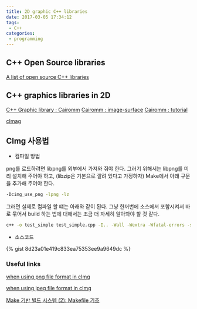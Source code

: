 ```yaml
---
title: 2D graphic C++ libraries
date: 2017-03-05 17:34:12
tags:
 - C++
categories:
 - programming
---
```

## C++ Open Source libraries
[A list of open source C++ libraries](http://en.cppreference.com/w/cpp/links/libs)

## C++ graphics libraries in 2D
[C++ Graphic library : Cairomm](https://www.cairographics.org/cairomm/)
[Cairomm : image-surface](https://www.cairographics.org/documentation/cairomm/reference/image-surface_8cc-example.html)
[Cairomm : tutorial](https://www.cairographics.org/tutorial/)

[cImag](http://cimg.eu/)

## CImg 사용법

 - 컴파일 방법

 png를 로드하려면 libpng를 외부에서 가져와 줘야 한다. 그러기 위해서는 libpng를 미리 설치해 주어야 하고, (libzip은 기본으로 깔려 있다고 가정하자) Make에서 아래 구문을 추가해 주어야 한다.

 ``` bash
 -Dcimg_use_png -lpng -lz
 ```

 그러면 실제로 컴파일 할 떄는 아래와 같이 된다. 그냥 한꺼번에 소스에서 포함시켜서 바로 묶어서 build 하는 법에 대해서는 조금 더 자세히 알아봐야 할 것 같다.

 ``` bash
 c++ -o test_simple test_simple.cpp -I.. -Wall -Wextra -Wfatal-errors -std=c++11 -pedantic -Dcimg_use_vt100 -Dcimg_display=1 -I/usr/X11R6/include -lm -L/usr/X11R6/lib -lX11 -lpthread -Dcimg_use_png -lpng -lz
 ```


 - 소스코드

{% gist 8d23a01e419c833ea75353ee9a9649dc %}


### Useful links
[when using png file format in cImg](http://stackoverflow.com/questions/12084048/how-to-open-png-with-cimg-library-without-losing-alpha-channel)

[when using jpeg file format in cImg](http://stackoverflow.com/questions/32390318/cimg-failed-to-recognize-the-jpg-format)

[Make 기반 빌드 시스템 (2): Makefile 기초](http://developinghappiness.com/?p=28)
